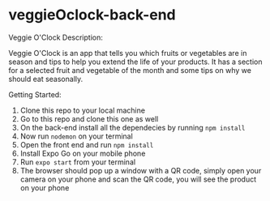# veggieOclock-back-end

Veggie O'Clock Description:

Veggie O'Clock is an app that tells you which fruits or vegetables are in season and tips to help you extend the life of your products. It has a section for a selected fruit and vegetable of the month and some tips on why we should eat seasonally.

Getting Started:

 1. Clone this repo to your local machine
 2. Go to this repo and clone this one as well
 3. On the back-end install all the dependecies by running `npm install`
 4. Now run `nodemon` on your terminal
 5. Open the front end and run `npm install`
 6. Install Expo Go on your mobile phone
 7. Run `expo start` from your terminal
 8. The browser should pop up a window with a QR code, simply open your camera on your phone and scan the QR code, you will see the product on your phone
